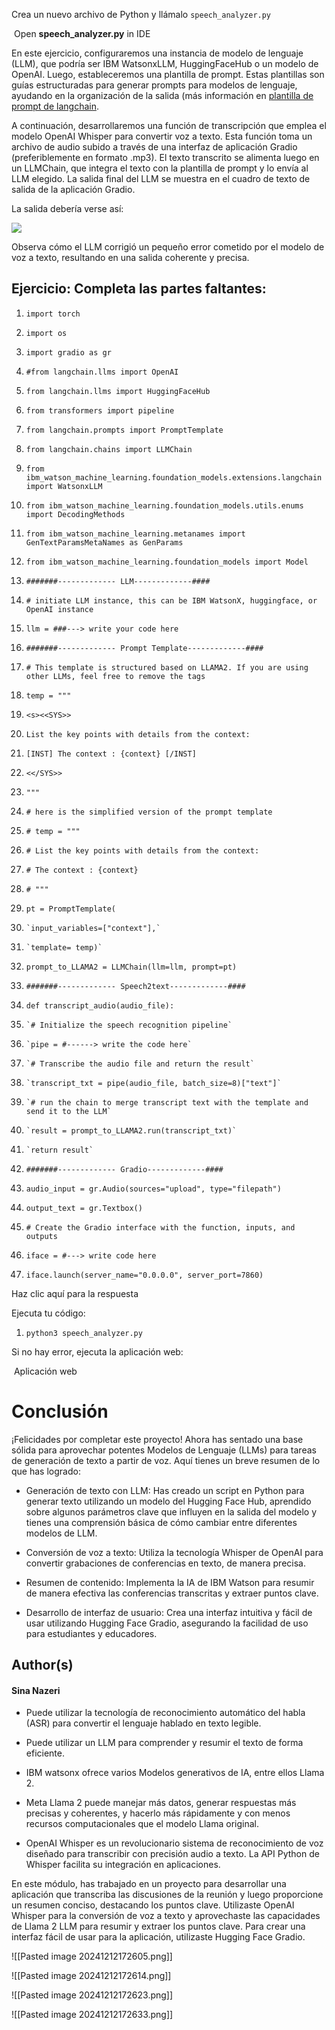 

Crea un nuevo archivo de Python y llámalo `speech_analyzer.py`

 Open **speech_analyzer.py** in IDE

En este ejercicio, configuraremos una instancia de modelo de lenguaje (LLM), que podría ser IBM WatsonxLLM, HuggingFaceHub o un modelo de OpenAI. Luego, estableceremos una plantilla de prompt. Estas plantillas son guías estructuradas para generar prompts para modelos de lenguaje, ayudando en la organización de la salida (más información en [plantilla de prompt de langchain](https://python.langchain.com/docs/modules/model_io/prompts/prompt_templates/).

A continuación, desarrollaremos una función de transcripción que emplea el modelo OpenAI Whisper para convertir voz a texto. Esta función toma un archivo de audio subido a través de una interfaz de aplicación Gradio (preferiblemente en formato .mp3). El texto transcrito se alimenta luego en un LLMChain, que integra el texto con la plantilla de prompt y lo envía al LLM elegido. La salida final del LLM se muestra en el cuadro de texto de salida de la aplicación Gradio.

La salida debería verse así:

![](https://cf-courses-data.s3.us.cloud-object-storage.appdomain.cloud/IBMSkillsNetwork-GPXX04C6EN/images/final_result_whisper.jpg)

Observa cómo el LLM corrigió un pequeño error cometido por el modelo de voz a texto, resultando en una salida coherente y precisa.

## Ejercicio: Completa las partes faltantes:



1. `import torch`
2. `import os`
3. `import gradio as gr`
4. `#from langchain.llms import OpenAI`
5. `from langchain.llms import HuggingFaceHub`
6. `from transformers import pipeline`
7. `from langchain.prompts import PromptTemplate`
8. `from langchain.chains import LLMChain`
9. `from ibm_watson_machine_learning.foundation_models.extensions.langchain import WatsonxLLM`
10. `from ibm_watson_machine_learning.foundation_models.utils.enums import DecodingMethods`
11. `from ibm_watson_machine_learning.metanames import GenTextParamsMetaNames as GenParams`
12. `from ibm_watson_machine_learning.foundation_models import Model`

14. `#######------------- LLM-------------####`

16. `# initiate LLM instance, this can be IBM WatsonX, huggingface, or OpenAI instance`

18. `llm = ###---> write your code here`

20. `#######------------- Prompt Template-------------####`

22. `# This template is structured based on LLAMA2. If you are using other LLMs, feel free to remove the tags`
23. `temp = """`
24. `<s><<SYS>>`
25. `List the key points with details from the context:` 
26. `[INST] The context : {context} [/INST]` 
27. `<</SYS>>`
28. `"""`
29. `# here is the simplified version of the prompt template`
30. `# temp = """`
31. `# List the key points with details from the context:` 
32. `# The context : {context}` 
33. `# """`

35. `pt = PromptTemplate(`
36.     `input_variables=["context"],`
37.     `template= temp)`

39. `prompt_to_LLAMA2 = LLMChain(llm=llm, prompt=pt)`

41. `#######------------- Speech2text-------------####`

43. `def transcript_audio(audio_file):`
44.     `# Initialize the speech recognition pipeline`

46.     `pipe = #------> write the code here`

48.     `# Transcribe the audio file and return the result`
49.     `transcript_txt = pipe(audio_file, batch_size=8)["text"]`
50.     `# run the chain to merge transcript text with the template and send it to the LLM`
51.     `result = prompt_to_LLAMA2.run(transcript_txt)` 

53.     `return result`

55. `#######------------- Gradio-------------####`

57. `audio_input = gr.Audio(sources="upload", type="filepath")`
58. `output_text = gr.Textbox()`

60. `# Create the Gradio interface with the function, inputs, and outputs`
61. `iface = #---> write code here`

63. `iface.launch(server_name="0.0.0.0", server_port=7860)`



Haz clic aquí para la respuesta

Ejecuta tu código:



1. `python3 speech_analyzer.py`



Si no hay error, ejecuta la aplicación web:

 Aplicación web

# Conclusión

¡Felicidades por completar este proyecto! Ahora has sentado una base sólida para aprovechar potentes Modelos de Lenguaje (LLMs) para tareas de generación de texto a partir de voz. Aquí tienes un breve resumen de lo que has logrado:

- Generación de texto con LLM: Has creado un script en Python para generar texto utilizando un modelo del Hugging Face Hub, aprendido sobre algunos parámetros clave que influyen en la salida del modelo y tienes una comprensión básica de cómo cambiar entre diferentes modelos de LLM.
    
- Conversión de voz a texto: Utiliza la tecnología Whisper de OpenAI para convertir grabaciones de conferencias en texto, de manera precisa.
    
- Resumen de contenido: Implementa la IA de IBM Watson para resumir de manera efectiva las conferencias transcritas y extraer puntos clave.
    
- Desarrollo de interfaz de usuario: Crea una interfaz intuitiva y fácil de usar utilizando Hugging Face Gradio, asegurando la facilidad de uso para estudiantes y educadores.
    

## Author(s)

#### Sina Nazeri



- Puede utilizar la tecnología de reconocimiento automático del habla (ASR) para convertir el lenguaje hablado en texto legible.
    
- Puede utilizar un LLM para comprender y resumir el texto de forma eficiente.
    
- IBM watsonx ofrece varios Modelos generativos de IA, entre ellos Llama 2.
    
- Meta Llama 2 puede manejar más datos, generar respuestas más precisas y coherentes, y hacerlo más rápidamente y con menos recursos computacionales que el modelo Llama original.
    
- OpenAI Whisper es un revolucionario sistema de reconocimiento de voz diseñado para transcribir con precisión audio a texto. La API Python de Whisper facilita su integración en aplicaciones.
    

En este módulo, has trabajado en un proyecto para desarrollar una aplicación que transcriba las discusiones de la reunión y luego proporcione un resumen conciso, destacando los puntos clave. Utilizaste OpenAI Whisper para la conversión de voz a texto y aprovechaste las capacidades de Llama 2 LLM para resumir y extraer los puntos clave. Para crear una interfaz fácil de usar para la aplicación, utilizaste Hugging Face Gradio.




![[Pasted image 20241212172605.png]]


![[Pasted image 20241212172614.png]]


![[Pasted image 20241212172623.png]]

![[Pasted image 20241212172633.png]]






